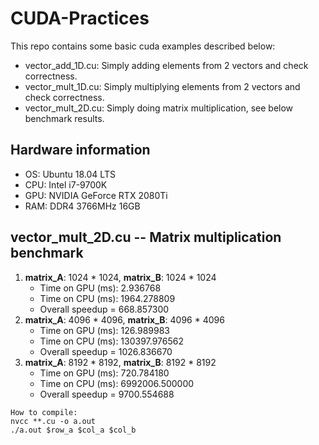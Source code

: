# CUDA-Practices
This repo contains some basic cuda examples described below:
* vector_add_1D.cu: Simply adding elements from 2 vectors and check correctness.
* vector_mult_1D.cu: Simply multiplying elements from 2 vectors and check correctness.
* vector_mult_2D.cu: Simply doing matrix multiplication, see below benchmark results.
## Hardware information
* OS: Ubuntu 18.04 LTS
* CPU: Intel i7-9700K
* GPU: NVIDIA GeForce RTX 2080Ti
* RAM: DDR4 3766MHz 16GB
## vector_mult_2D.cu -- Matrix multiplication benchmark
1. **matrix_A**: 1024 * 1024, **matrix_B**: 1024 * 1024
    * Time on GPU (ms): 2.936768
    * Time on CPU (ms): 1964.278809
    * Overall speedup = 668.857300
2. **matrix_A**: 4096 * 4096, **matrix_B**: 4096 * 4096
    * Time on GPU (ms): 126.989983
    * Time on CPU (ms): 130397.976562
    * Overall speedup = 1026.836670
3. **matrix_A**: 8192 * 8192, **matrix_B**: 8192 * 8192
    * Time on GPU (ms): 720.784180
    * Time on CPU (ms): 6992006.500000
    * Overall speedup = 9700.554688
```
How to compile:
nvcc **.cu -o a.out
./a.out $row_a $col_a $col_b
```
